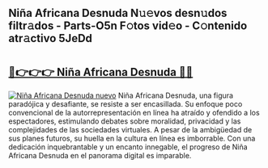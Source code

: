 ## Niña Africana Desnuda N𝚞𝚎vos desn𝚞dos filtr𝚊dos - Parts-O5n F𝚘tos vid𝚎o - C𝚘ntenido atr𝚊ctivo 5JeDd

# <h2><a href="http://mb47euh.tromn.icu/?c=Ni%c3%b1a+Africana+Desnuda">🔗👉👉👉 Niña Africana Desnuda 🔗🔗</a></h2>

[![Niña Africana Desnuda nuevo](https://i.imgur.com/pEAQMta.gif)](http://mb47euh.tromn.icu/?c=Ni%c3%b1a+Africana+Desnuda)
Niña Africana Desnuda, una figura paradójica y desafiante, se resiste a ser encasillada. Su enfoque poco convencional de la autorrepresentación en línea ha atraído y ofendido a los espectadores, estimulando debates sobre moralidad, privacidad y las complejidades de las sociedades virtuales. A pesar de la ambigüedad de sus planes futuros, su huella en la cultura en línea es imborrable. Con una dedicación inquebrantable y un encanto innegable, el progreso de Niña Africana Desnuda en el panorama digital es imparable.

